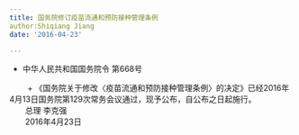 ```yaml
---
title: 国务院修订疫苗流通和预防接种管理条例
author:Shiqiang Jiang
date: '2016-04-23'

---
```


* 中华人民共和国国务院令 第668号

　　 + 《国务院关于修改〈疫苗流通和预防接种管理条例〉的决定》已经2016年4月13日国务院第129次常务会议通过，现予公布，自公布之日起施行。  
　　总理 李克强  
　　2016年4月23日
